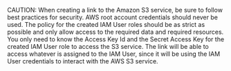 CAUTION: When creating a link to the Amazon S3 service, be sure to follow best practices for security.
AWS root account credentials should never be used.
The policy for the created IAM User roles should be as strict as possible and only allow access to the required data and required resources.
You only need to know the Access Key Id and the Secret Access Key for the created IAM User role to access the S3 service.
The link will be able to access whatever is assigned to the IAM User, since it will be using the IAM User credentials to interact with the AWS S3 service.
